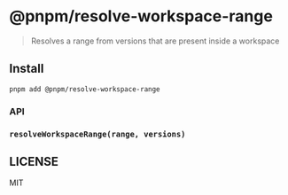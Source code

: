 # @pnpm/resolve-workspace-range

> Resolves a range from versions that are present inside a workspace

## Install

```
pnpm add @pnpm/resolve-workspace-range
```

### API

### `resolveWorkspaceRange(range, versions)`

## LICENSE

MIT
